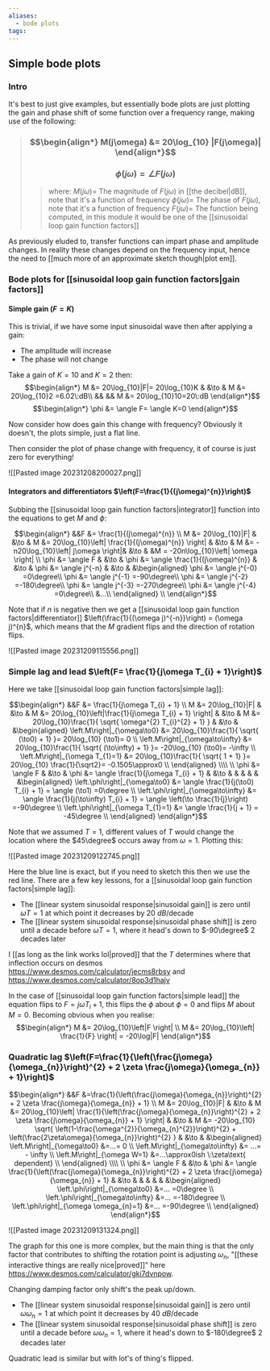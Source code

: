 ```yaml
---
aliases:
  - bode plots
tags:
---
```


## Simple bode plots

### Intro

It's best to just give examples, but essentially bode plots are just plotting the gain and phase shift of some function over a frequency range, making use of the following:

> ### $$\begin{align*} M(j\omega) &= 20\log_{10} |F(j\omega)|  \end{align*}$$
> ### $$ \phi(j\omega)=\angle F(j\omega) $$
>> where:
>> $M(j\omega)=$ The magnitude of $F(j\omega)$ in [[the decibel|dB]], note that it's a function of frequency
>> $\phi(j\omega)=$ The phase of $F(j\omega)$, note that it's a function of frequency
>> $F(j\omega)=$ The function being computed, in this module it would be one of the [[sinusoidal loop gain function factors]]

As previously eluded to, transfer functions can impart phase and amplitude changes. In reality these changes depend on the frequency input, hence the need to [[much more of an approximate sketch though|plot em]].

### Bode plots for [[sinusoidal loop gain function factors|gain factors]]
#### Simple gain ($F=K$)

This is trivial, if we have some input sinusoidal wave then after applying a gain:
- The amplitude will increase 
- The phase will not change

Take a gain of $K=10$ and $K=2$ then:
$$\begin{align*}
M &= 20\log_{10}|F|= 20\log_{10}K & &\to & M &= 20\log_{10}2 =6.02\:dB\\
&& && M &= 20\log_{10}10=20\:dB
\end{align*}$$
$$\begin{align*}
 \phi &= \angle F= \angle K=0
\end{align*}$$

Now consider how does gain this change with frequency? Obviously it doesn't, the plots simple, just a flat line. 

Then consider the plot of phase change with frequency, it of course is just zero for everything!

![[Pasted image 20231208200027.png]]

#### Integrators and differentiators $\left(F=\frac{1}{(j\omega)^{n}}\right)$

Subbing the [[sinusoidal loop gain function factors|integrator]] function into the equations to get $M$ and $\phi$:

$$\begin{align*}
&&F &= \frac{1}{(j\omega)^{n}} \\
M &= 20\log_{10}|F| & &\to & M &= 20\log_{10}\left| \frac{1}{(j\omega)^{n}} \right| & &\to & M &= -n20\log_{10}\left| j\omega \right|& &\to & &M = -20n\log_{10}\left|  \omega \right| \\
\phi &= \angle F & &\to & \phi &=  \angle \frac{1}{(j\omega)^{n}}  & &\to & \phi &=  \angle j^{-n}  & &\to &
&\begin{aligned} 
\phi &=  \angle j^{-0} =0\degree\\
\phi &=  \angle j^{-1} =-90\degree\\
\phi &=  \angle j^{-2} =-180\degree\\
\phi &=  \angle j^{-3} =-270\degree\\
\phi &=  \angle j^{-4} =0\degree\\
&...\\
\end{aligned}
  \\
\end{align*}$$

Note that if $n$ is negative then we get a [[sinusoidal loop gain function factors|differentiator]] $\left(\frac{1}{(\omega j)^{-n}}\right) = (\omega j)^{n}$, which means that the $M$ gradient flips and the direction of rotation flips.

![[Pasted image 20231209115556.png]]

### Simple lag and lead $\left(F= \frac{1}{j\omega T_{i} + 1}\right)$

Here we take [[sinusoidal loop gain function factors|simple lag]]:

$$\begin{align*}
&&F &= \frac{1}{j\omega T_{i} + 1} \\
M &= 20\log_{10}|F| & &\to & M &= 20\log_{10}\left|\frac{1}{j\omega T_{i} + 1} \right|   & &\to &   M  &= 20\log_{10}\frac{1}{ \sqrt{ \omega^{2} T_{i}^{2} + 1} }     & &\to &   
&\begin{aligned} 
\left.M\right|_{\omega\to0} &=  20\log_{10}\frac{1}{ \sqrt{ (\to0) + 1} }=  20\log_{10} (\to1)=  0 \\
\left.M\right|_{\omega\to\infty} &=  20\log_{10}\frac{1}{ \sqrt{ (\to\infty) + 1} }=  -20\log_{10} (\to0)=  -\infty \\
\left.M\right|_{\omega T_{1}=1} &=  20\log_{10}\frac{1}{ \sqrt{ 1 + 1} }=  20\log_{10} \frac{1}{\sqrt2}= -0.1505\approx0 \\
\end{aligned}
\\\\
\\
\phi &= \angle F & &\to & \phi &=  \angle \frac{1}{j\omega T_{i} + 1}  & &\to & &   & &  & 
&\begin{aligned} 
\left.\phi\right|_{\omega\to0} &= \angle \frac{1}{j(\to0) T_{i} + 1} = \angle (\to1) =0\degree \\ 
\left.\phi\right|_{\omega\to\infty} &= \angle \frac{1}{j(\to\infty) T_{i} + 1} = \angle \left(\to \frac{1}{j}\right) =-90\degree \\ 
\left.\phi\right|_{\omega T_{1}=1} &= \angle \frac{1}{j  + 1} = -45\degree \\ 
\end{aligned}
\end{align*}$$

Note that we assumed $T=1$, different values of $T$ would change the location where the $45\degree$ occurs away from $\omega=1$. Plotting this:

![[Pasted image 20231209122745.png]]

Here the blue line is exact, but if you need to sketch this then we use the red line. There are a few key lessons, for a [[sinusoidal loop gain function factors|simple lag]]:
- The [[linear system sinusoidal response|sinusoidal gain]] is zero until $\omega T=1$ at which point it decreases by $20\:dB/\text{decade}$ 
- The [[linear system sinusoidal response|sinusoidal phase shift]] is zero until a decade before $\omega T=1$, where it head's down to $-90\degree$ 2 decades later

I [[as long as the link works lol|proved]] that the $T$ determines where that inflection occurs on desmos https://www.desmos.com/calculator/jecms8rbsy and https://www.desmos.com/calculator/8op3d1hajv

In the case of [[sinusoidal loop gain function factors|simple lead]] the equation flips to $F= j\omega T_{i} + 1$, this flips the $\phi$ about $\phi=0$ and flips $M$ about $M=0$. Becoming obvious when you realise:
$$\begin{align*}
M &= 20\log_{10}\left|F \right|  \\
M &= 20\log_{10}\left| \frac{1}{F} \right| = -20\log|F|
\end{align*}$$

### Quadratic lag $\left(F=\frac{1}{\left(\frac{j\omega}{\omega_{n}}\right)^{2} + 2 \zeta  \frac{j\omega}{\omega_{n}} + 1}\right)$

$$\begin{align*}
&&F &=\frac{1}{\left(\frac{j\omega}{\omega_{n}}\right)^{2} + 2 \zeta  \frac{j\omega}{\omega_{n}} + 1} \\
M &= 20\log_{10}|F| & &\to & M &= 20\log_{10}\left| \frac{1}{\left(\frac{j\omega}{\omega_{n}}\right)^{2} + 2 \zeta  \frac{j\omega}{\omega_{n}} + 1} \right|   & &\to &   
M &= -20\log_{10}  \sqrt{ \left(1-\frac{\omega^{2}}{\omega_{n}^{2}}\right)^{2} + \left(\frac{2\zeta\omega}{\omega_{n}}\right)^{2} } 
     & &\to &   
&\begin{aligned} 
\left.M\right|_{\omega\to0} &=...=  0 \\
\left.M\right|_{\omega\to\infty} &= ...= - \infty \\
\left.M\right|_{\omega W=1} &=...\approx0ish \:\zeta\text{ dependent} \\
\end{aligned}
\\\\
\\
\phi &= \angle F & &\to & \phi &=  \angle \frac{1}{\left(\frac{j\omega}{\omega_{n}}\right)^{2} + 2 \zeta  \frac{j\omega}{\omega_{n}} + 1}  & &\to & &   & &  & 
&\begin{aligned} 
\left.\phi\right|_{\omega\to0} &=... =0\degree \\ 
\left.\phi\right|_{\omega\to\infty} &=... =-180\degree \\ 
\left.\phi\right|_{\omega \omega_{n}=1} &=... =-90\degree \\ 
\end{aligned}
\end{align*}$$


![[Pasted image 20231209131324.png]]

The graph for this one is more complex, but the main thing is that the only factor that contributes to shifting the rotation point is adjusting $\omega_{n}$, "[[these interactive things are really nice|proved]]" here https://www.desmos.com/calculator/gki7dvnpow.

Changing damping factor only shift's the peak up/down.
- The [[linear system sinusoidal response|sinusoidal gain]] is zero until $\omega \omega_{n}=1$ at which point it decreases by $40\:dB/\text{decade}$ 
- The [[linear system sinusoidal response|sinusoidal phase shift]] is zero until a decade before $\omega \omega_{n}=1$, where it head's down to $-180\degree$ 2 decades later

Quadratic lead is similar but with lot's of thing's flipped.
